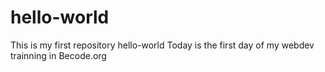 # hello-world
This is my first repository hello-world
Today is the first day of my webdev trainning in Becode.org
